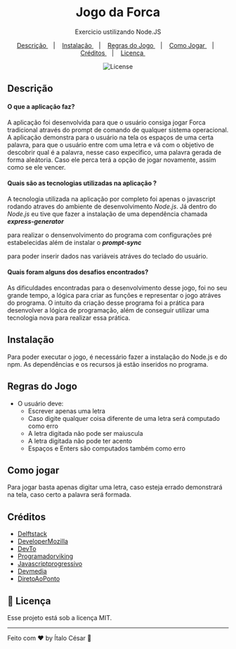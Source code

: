 <h1 align="center">Jogo da Forca </h1>

<p align="center">
  Exercicio ustilizando Node.JS
</p>

<p align="center">
  <a href="#-descrição"> Descrição </a>&nbsp;&nbsp;&nbsp;|&nbsp;&nbsp;&nbsp;
  <a href="#-instalação"> Instalação </a>&nbsp;&nbsp;&nbsp;|&nbsp;&nbsp;&nbsp;
  <a href="#-regras-do-jogo"> Regras do Jogo </a>&nbsp;&nbsp;&nbsp;|&nbsp;&nbsp;&nbsp;
  <a href="#-como-jogar"> Como Jogar </a>&nbsp;&nbsp;&nbsp;|&nbsp;&nbsp;&nbsp;
  <a href="#-créditos"> Créditos </a>&nbsp;&nbsp;&nbsp;|&nbsp;&nbsp;&nbsp;
  <a href="#-memo-licença"> Licença </a>&nbsp;&nbsp;&nbsp;&nbsp;&nbsp;&nbsp;
</p>

<p align="center">
  <img alt="License" src="https://img.shields.io/static/v1?label=license&message=MIT&color=49AA26&labelColor=000000">
</p>

<!-- <p align="center">
  <img alt="Calendário da Copa" src=".github/preview.jpg" width="100%">
</p> -->

## Descrição

  #### O que a aplicação faz?
  <p> A aplicação foi desenvolvida para que o usuário consiga jogar Forca tradicional através do prompt de comando de qualquer sistema operacional. A aplicação demonstra para o usuário na tela os espaços de uma certa palavra, para que o usuário entre com uma letra e vá com o objetivo de descobrir qual é a palavra, nesse caso expecifico, uma palavra gerada de forma aleátoria. Caso ele perca terá a opção de jogar novamente, assim como se ele vencer. </p>

  #### Quais são as tecnologias utilizadas na aplicação ?

  <p>A tecnologia utilizada na aplicação por completo foi apenas o javascript rodando atraves do ambiente de desenvolvimento <i>Node.js</i>. Já dentro do <i>Node.js</i> eu tive que fazer a instalação de uma dependência chamada <strong><i>express-generator</strong></i></p> para realizar o densenvolvimento do programa com configurações pré estabelecidas além de instalar o <strong><i>prompt-sync</strong></i></p> para poder inserir dados nas variáveis atráves do teclado do usuário.

  #### Quais foram alguns dos desafios encontrados?
  <p>As dificuldades encontradas para o desenvolvimento desse jogo, foi no seu grande tempo, a lógica para criar as funções e representar o jogo atráves do programa. O intuito da criação desse programa foi a prática para desenvolver a lógica de programação, além de conseguir utilizar uma tecnologia nova para realizar essa prática.</p> 

## Instalação
<p>Para poder executar o jogo, é necessário fazer a instalação do Node.js e do npm. As dependências e os recursos já estão inseridos no programa.</p>

## Regras do Jogo

 - O usuário deve: 
    - Escrever apenas uma letra
    - Caso digite qualquer coisa diferente de uma letra será computado como erro
    - A letra digitada não pode ser maiuscula
    - A letra digitada não pode ter acento
    - Espaços e Enters são computados também como erro

<!-- Você pode visualizar o layout do projeto através [DESSE LINK](https://www.figma.com/file/J1Z33MISC22YZB8wfxiIns/NLW-Copa-Explorer/duplicate). -->

## Como jogar
<p>Para jogar basta apenas digitar uma letra, caso esteja errado demonstrará na tela, caso certo a palavra será formada.</p>

## Créditos

  - [Delftstack](https://www.delftstack.com/)
  - [DeveloperMozilla](https://developer.mozilla.org/pt-BR/)
  - [DevTo](https://dev.to/)
  - [Programadorviking](https://programadorviking.com.br/)
  - [Javascriptprogressivo](https://www.javascriptprogressivo.net/)
  - [Devmedia](https://www.devmedia.com.br/)
  - [DiretoAoPonto](https://diretoaoponto-tech.com.br/)

## :memo: Licença

Esse projeto está sob a licença MIT.

---

Feito com ♥ by Ítalo César :wave: 
